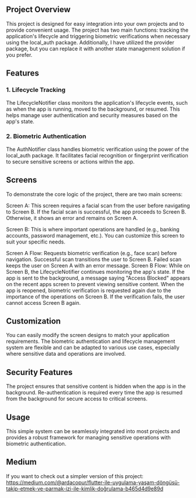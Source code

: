 ## Project Overview
This project is designed for easy integration into your own projects and to provide convenient usage. The project has two main functions: tracking the application's lifecycle and triggering biometric verifications when necessary using the local_auth package. Additionally, I have utilized the provider package, but you can replace it with another state management solution if you prefer.

## Features
### 1. Lifecycle Tracking
 The LifecycleNotifier class monitors the application's lifecycle events, such as when the app is running, moved to the background, or resumed. This helps manage user authentication and security measures based on the app's state.

### 2. Biometric Authentication
The AuthNotifier class handles biometric verification using the power of the local_auth package. It facilitates facial recognition or fingerprint verification to secure sensitive screens or actions within the app.

## Screens
To demonstrate the core logic of the project, there are two main screens:

 Screen A: This screen requires a facial scan from the user before navigating to Screen B. If the facial scan is successful, the app proceeds to Screen B. Otherwise, it shows an error and remains on Screen A.

 Screen B: This is where important operations are handled (e.g., banking accounts, password management, etc.). You can customize this screen to suit your specific needs.

 Screen A Flow:
Requests biometric verification (e.g., face scan) before navigation.
Successful scan transitions the user to Screen B.
Failed scan keeps the user on Screen A with an error message.
 Screen B Flow:
While on Screen B, the LifecycleNotifier continues monitoring the app's state.
If the app is sent to the background, a message saying "Access Blocked" appears on the recent apps screen to prevent viewing sensitive content.
When the app is reopened, biometric verification is requested again due to the importance of the operations on Screen B.
If the verification fails, the user cannot access Screen B again.
## Customization
You can easily modify the screen designs to match your application requirements. The biometric authentication and lifecycle management system are flexible and can be adapted to various use cases, especially where sensitive data and operations are involved.

## Security Features
The project ensures that sensitive content is hidden when the app is in the background.
Re-authentication is required every time the app is resumed from the background for secure access to critical screens.
## Usage
This simple system can be seamlessly integrated into most projects and provides a robust framework for managing sensitive operations with biometric authentication.

## Medium 
If you want to check out a simpler version of this project: https://medium.com/@ardacopur/flutter-ile-uygulama-yaşam-döngüsü-takip-etmek-ve-parmak-i̇zi-ile-kimlik-doğrulama-b465d4d9e89d
